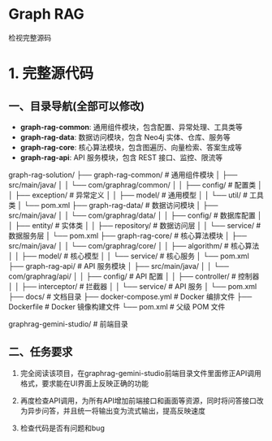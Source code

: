 # Graph RAG

检视完整源码

# 1. 完整源代码

## 一、目录导航(全部可以修改)

- **graph-rag-common**: 通用组件模块，包含配置、异常处理、工具类等
- **graph-rag-data**: 数据访问模块，包含 Neo4j 实体、仓库、服务等
- **graph-rag-core**: 核心算法模块，包含图遍历、向量检索、答案生成等
- **graph-rag-api**: API 服务模块，包含 REST 接口、监控、限流等

graph-rag-solution/
├── graph-rag-common/          # 通用组件模块
│   ├── src/main/java/
│   │   └── com/graphrag/common/
│   │       ├── config/        # 配置类
│   │       ├── exception/     # 异常定义
│   │       ├── model/         # 通用模型
│   │       └── util/          # 工具类
│   └── pom.xml
├── graph-rag-data/            # 数据访问模块
│   ├── src/main/java/
│   │   └── com/graphrag/data/
│   │       ├── config/        # 数据库配置
│   │       ├── entity/        # 实体类
│   │       ├── repository/    # 数据访问层
│   │       └── service/       # 数据服务层
│   └── pom.xml
├── graph-rag-core/            # 核心算法模块
│   ├── src/main/java/
│   │   └── com/graphrag/core/
│   │       ├── algorithm/     # 核心算法
│   │       ├── model/         # 核心模型
│   │       └── service/       # 核心服务
│   └── pom.xml
├── graph-rag-api/             # API 服务模块
│   ├── src/main/java/
│   │   └── com/graphrag/api/
│   │       ├── config/        # API 配置
│   │       ├── controller/    # 控制器
│   │       ├── interceptor/   # 拦截器
│   │       └── service/       # API 服务
│   └── pom.xml
├── docs/                      # 文档目录
├── docker-compose.yml         # Docker 编排文件
├── Dockerfile                 # Docker 镜像构建文件
└── pom.xml                    # 父级 POM 文件

graphrag-gemini-studio/                           # 前端目录

## 二、任务要求

1. 完全阅读该项目，在graphrag-gemini-studio前端目录文件里面修正API调用格式，要求能在UI界面上反映正确的功能

2. 再度检查API调用，为所有API增加前端接口和画面等资源，同时将问答接口改为异步问答，并且统一将输出变为流式输出，提高反映速度

3. 检查代码是否有问题和bug
